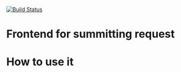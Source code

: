 [![Build Status](https://travis-ci.org/soar-telescope/soar-lcogtn-frontend.svg?branch=master)](https://travis-ci.org/soar-telescope/soar-lcogtn-frontend)

# Frontend for summitting request

# How to use it


